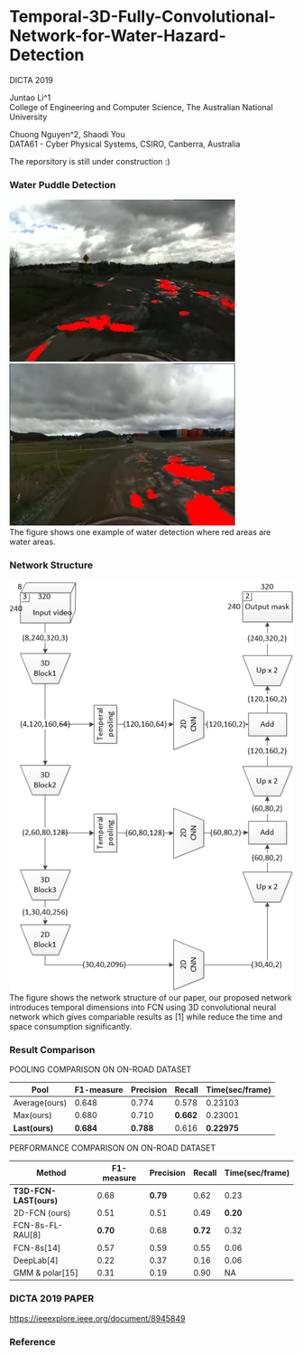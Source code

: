 # Temporal-3D-Fully-Convolutional-Network-for-Water-Hazard-Detection
DICTA 2019  

Juntao Li^1  
College of Engineering and Computer Science, The Australian National University  

Chuong Nguyen^2, Shaodi You  
DATA61 - Cyber Physical Systems, CSIRO, Canberra, Australia  


The reporsitory is still under construction :)

### Water Puddle Detection
![Detection example1](Screenshot1.png)
![Detection example2](Screenshot2.png)  
The figure shows one example of water detection where red areas are water areas.

### Network Structure
![Nerwork structure](network-structure.png)  
The figure shows the network structure of our paper, our proposed network introduces temporal dimensions into FCN using 3D convolutional neural network which gives compariable results as [1] while reduce the time and space consumption significantly.

### Result Comparison
POOLING COMPARISON ON ON-ROAD DATASET  

|Pool          |F1-measure|Precision|Recall   |Time(sec/frame)|
|--------------|----------|---------|---------|---------------|
|Average(ours) |0.648     |0.774    |0.578    |0.23103        |
|Max(ours)     |0.680     |0.710    |**0.662**|0.23001        |
|**Last(ours)**|**0.684** |**0.788**|0.616    |**0.22975**    |

PERFORMANCE COMPARISON ON ON-ROAD DATASET  

|Method                |F1-measure|Precision|Recall  |Time(sec/frame)|
|----------------------|----------|---------|--------|---------------|
|**T3D-FCN-LAST(ours)**|0.68      |**0.79** |0.62    |0.23           |
|2D-FCN (ours)         |0.51      |0.51     |0.49    |**0.20**       |
|FCN-8s-FL-RAU[8]      |**0.70**  |0.68     |**0.72**|0.32           |
|FCN-8s[14]            |0.57      |0.59     |0.55    |0.06           |
|DeepLab[4]            |0.22      |0.37     |0.16    |0.06           |
|GMM & polar[15]       |0.31      |0.19     |0.90    |NA             |

### DICTA 2019 PAPER
https://ieeexplore.ieee.org/document/8945849

### Reference


